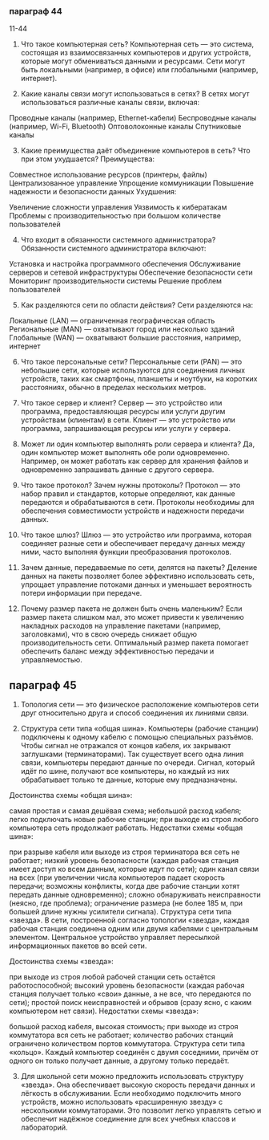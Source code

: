 ### параграф 44
11-44
1) Что такое компьютерная сеть?
Компьютерная сеть — это система, состоящая из взаимосвязанных компьютеров и других устройств, которые могут обмениваться данными и ресурсами. Сети могут быть локальными (например, в офисе) или глобальными (например, интернет).

2) Какие каналы связи могут использоваться в сетях? В сетях могут использоваться различные каналы связи, включая:

Проводные каналы (например, Ethernet-кабели)
Беспроводные каналы (например, Wi-Fi, Bluetooth)
Оптоволоконные каналы
Спутниковые каналы

3) Какие преимущества даёт объединение компьютеров в сеть? Что при этом ухудшается? Преимущества:

Совместное использование ресурсов (принтеры, файлы)
Централизованное управление
Упрощение коммуникации
Повышение надежности и безопасности данных
Ухудшения:

Увеличение сложности управления
Уязвимость к кибератакам
Проблемы с производительностью при большом количестве пользователей

4) Что входит в обязанности системного администратора? Обязанности системного администратора включают:

Установка и настройка программного обеспечения
Обслуживание серверов и сетевой инфраструктуры
Обеспечение безопасности сети
Мониторинг производительности системы
Решение проблем пользователей

5) Как разделяются сети по области действия? Сети разделяются на:

Локальные (LAN) — ограниченная географическая область
Региональные (MAN) — охватывают город или несколько зданий
Глобальные (WAN) — охватывают большие расстояния, например, интернет

6) Что такое персональные сети?
Персональные сети (PAN) — это небольшие сети, которые используются для соединения личных устройств, таких как смартфоны, планшеты и ноутбуки, на коротких расстояниях, обычно в пределах нескольких метров.

7) Что такое сервер и клиент?
Сервер — это устройство или программа, предоставляющая ресурсы или услуги другим устройствам (клиентам) в сети. Клиент — это устройство или программа, запрашивающая ресурсы или услуги у сервера.

8) Может ли один компьютер выполнять роли сервера и клиента?
Да, один компьютер может выполнять обе роли одновременно. Например, он может работать как сервер для хранения файлов и одновременно запрашивать данные с другого сервера.

9) Что такое протокол? Зачем нужны протоколы?
Протокол — это набор правил и стандартов, которые определяют, как данные передаются и обрабатываются в сети. Протоколы необходимы для обеспечения совместимости устройств и надежности передачи данных.

10) Что такое шлюз?
Шлюз — это устройство или программа, которая соединяет разные сети и обеспечивает передачу данных между ними, часто выполняя функции преобразования протоколов.

11) Зачем данные, передаваемые по сети, делятся на пакеты?
Деление данных на пакеты позволяет более эффективно использовать сеть, упрощает управление потоками данных и уменьшает вероятность потери информации при передаче.

12) Почему размер пакета не должен быть очень маленьким?
Если размер пакета слишком мал, это может привести к увеличению накладных расходов на управление пакетами (например, заголовками), что в свою очередь снижает общую производительность сети. Оптимальный размер пакета помогает обеспечить баланс между эффективностью передачи и управляемостью.



## параграф 45

1. Топология сети — это физическое расположение компьютеров сети друг относительно друга и способ соединения их линиями связи.

2. Структура сети типа «общая шина». Компьютеры (рабочие станции) подключены к одному кабелю с помощью специальных разъёмов. Чтобы сигнал не отражался от концов кабеля, их закрывают заглушками (терминаторами). Так существует всего одна линия связи, компьютеры передают данные по очереди. Сигнал, который идёт по шине, получают все компьютеры, но каждый из них обрабатывает только те данные, которые ему предназначены. 

Достоинства схемы «общая шина»:

самая простая и самая дешёвая схема; 
небольшой расход кабеля; 
легко подключать новые рабочие станции; 
при выходе из строя любого компьютера сеть продолжает работать. 
Недостатки схемы «общая шина»:

при разрыве кабеля или выходе из строя терминатора вся сеть не работает; 
низкий уровень безопасности (каждая рабочая станция имеет доступ ко всем данным, которые идут по сети); 
один канал связи на всех (при увеличении числа компьютеров падает скорость передачи; возможны конфликты, когда две рабочие станции хотят передать данные одновременно); 
сложно обнаруживать неисправности (неясно, где проблема); 
ограничение размера (не более 185 м, при большей длине нужны усилители сигнала). 
Структура сети типа «звезда». В сети, построенной согласно топологии «звезда», каждая рабочая станция соединена одним или двумя кабелями с центральным элементом. Центральное устройство управляет пересылкой информационных пакетов во всей сети. 

Достоинства схемы «звезда»:

при выходе из строя любой рабочей станции сеть остаётся работоспособной; 
высокий уровень безопасности (каждая рабочая станция получает только «свои» данные, а не все, что передаются по сети); 
простой поиск неисправностей и обрывов (сразу ясно, с каким компьютером нет связи). 
Недостатки схемы «звезда»:

большой расход кабеля, высокая стоимость; 
при выходе из строя коммутатора вся сеть не работает; 
количество рабочих станций ограничено количеством портов коммутатора. 
Структура сети типа «кольцо». Каждый компьютер соединён с двумя соседними, причём от одного он только получает данные, а другому только передаёт. 

3. Для школьной сети можно предложить использовать структуру «звезда». Она обеспечивает высокую скорость передачи данных и лёгкость в обслуживании. Если необходимо подключить много устройств, можно использовать «расширенную звезду» с несколькими коммутаторами. Это позволит легко управлять сетью и обеспечит надёжное соединение для всех учебных классов и лабораторий.
